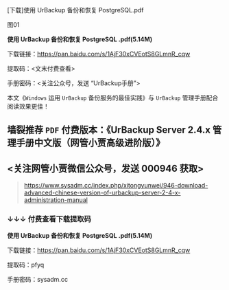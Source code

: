 [下载]使用 UrBackup 备份和恢复 PostgreSQL.pdf







图01



**使用 UrBackup 备份和恢复 PostgreSQL .pdf(5.14M)**

下载链接：https://pan.baidu.com/s/1AjF30xCVEotS8GLmnR_cqw

提取码：<文末付费查看>

手册密码：<关注公众号，发送 “UrBackup手册”>





本文《`Windows` 运用 `UrBackup` 备份服务的最佳实践》与 `UrBackup` 管理手册配合阅读效果更佳！

## 墙裂推荐 `PDF` 付费版本：《UrBackup Server 2.4.x 管理手册中文版（网管小贾高级进阶版）》

## <关注网管小贾微信公众号，发送 000946 获取>

> https://www.sysadm.cc/index.php/xitongyunwei/946-download-advanced-chinese-version-of-urbackup-server-2-4-x-administration-manual 



### ↓↓↓ 付费查看下载提取码





**使用 UrBackup 备份和恢复 PostgreSQL .pdf(5.14M)**

下载链接：https://pan.baidu.com/s/1AjF30xCVEotS8GLmnR_cqw

提取码：pfyq

手册密码：sysadm.cc

